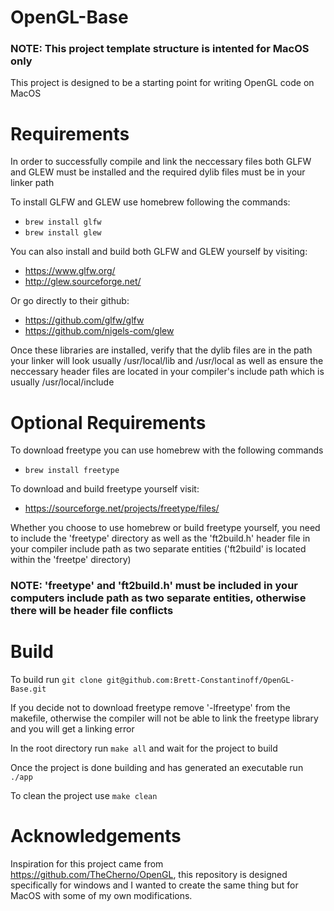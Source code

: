 # OpenGL-Base
### NOTE: This project template structure is intented for MacOS only

This project is designed to be a starting point for writing OpenGL code on MacOS

# Requirements

In order to successfully compile and link the neccessary files both GLFW and GLEW must be 
installed and the required dylib files must be in your linker path

To install GLFW and GLEW use homebrew following the commands:
- ```brew install glfw```
- ```brew install glew```

You can also install and build both GLFW and GLEW yourself by visiting:
- https://www.glfw.org/
- http://glew.sourceforge.net/

Or go directly to their github: 
- https://github.com/glfw/glfw
- https://github.com/nigels-com/glew

Once these libraries are installed, verify that the dylib files are in the path your linker will
look usually /usr/local/lib and /usr/local as well as ensure the neccessary header files are located in your compiler's include path which is usually /usr/local/include


# Optional Requirements

To download freetype you can use homebrew with the following commands
- ```brew install freetype```

To download and build freetype yourself visit:
- https://sourceforge.net/projects/freetype/files/

Whether you choose to use homebrew or build freetype yourself, you need to include the 'freetype'
directory as well as the 'ft2build.h' header file in your compiler include path as two separate 
entities ('ft2build' is located within the 'freetpe' directory)

### NOTE: 'freetype' and 'ft2build.h' must be included in your computers include path as two separate entities, otherwise there will be header file conflicts

# Build

To build run ```git clone git@github.com:Brett-Constantinoff/OpenGL-Base.git```

If you decide not to download freetype remove '-lfreetype' from the makefile, otherwise 
the compiler will not be able to link the freetype library and you will get a linking error

In the root directory run ```make all``` and wait for the project to build

Once the project is done building and has generated an executable run ```./app```

To clean the project use ```make clean```


# Acknowledgements

Inspiration for this project came from https://github.com/TheCherno/OpenGL, this repository is designed specifically 
for windows and I wanted to create the same thing but for MacOS with some of my own modifications.